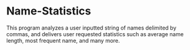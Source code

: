 # Name-Statistics
This program analyzes a user inputted string of names delimited by commas, and delivers user requested statistics such as average name length, most frequent name, and many more.
